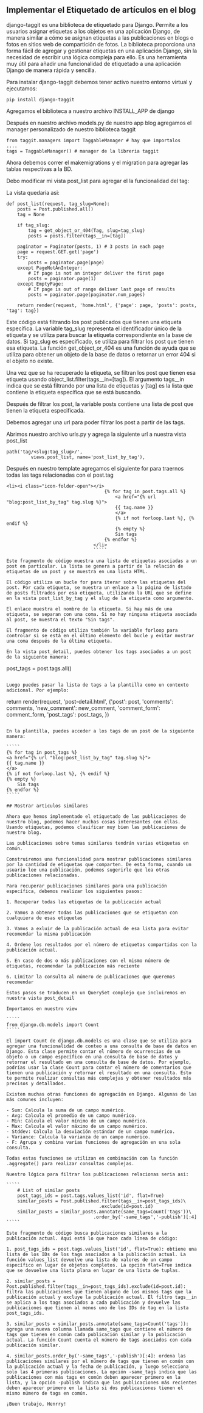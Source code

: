 ## Implementar el Etiquetado de artículos en el blog

django-taggit es una biblioteca de etiquetado para Django. Permite a los usuarios asignar etiquetas a los objetos en una aplicación Django, de manera similar a cómo se asignan etiquetas a las publicaciones en blogs o fotos en sitios web de compartición de fotos. La biblioteca proporciona una forma fácil de agregar y gestionar etiquetas en una aplicación Django, sin la necesidad de escribir una lógica compleja para ello. Es una herramienta muy útil para añadir una funcionalidad de etiquetado a una aplicación Django de manera rápida y sencilla.

Para instalar django-taggit debemos tener activo nuestro entorno virtual
y ejecutamos:

`````
pip install django-taggit
`````

Agregamos el biblioteca a nuestro archivo INSTALL_APP de django

Después en nuestro archivo models.py de nuestro app blog agregamos
el manager personalizado de nuestro biblioteca taggit

`````
from taggit.managers import TaggableManager # hay que importalos
....
tags = TaggableManager() # manager de la libreria taggit
`````

Ahora debemos correr el makemigrations y el migration para agregar
las tablas respectivas a la BD.

Debo modificar mi vista post_list para agregar el la funcionalidad del tag:

La vista quedaria asi:

`````
def post_list(request, tag_slug=None):
    posts = Post.published.all()
    tag = None

    if tag_slug:
        tag = get_object_or_404(Tag, slug=tag_slug)
        posts = posts.filter(tags__in=[tag])

    paginator = Paginator(posts, 1) # 3 posts in each page
    page = request.GET.get('page')
    try:
        posts = paginator.page(page)
    except PageNotAnInteger:
        # If page is not an integer deliver the first page
        posts = paginator.page(1)
    except EmptyPage:
        # If page is out of range deliver last page of results
        posts = paginator.page(paginator.num_pages)
    
    return render(request, 'home.html', {'page': page, 'posts': posts, 'tag': tag})
`````

Este código está filtrando los post publicados que tienen una etiqueta específica. La variable tag_slug representa el identificador único de la etiqueta y se utiliza para buscar la etiqueta correspondiente en la base de datos. Si tag_slug es especificado, se utiliza para filtrar los post que tienen esa etiqueta. La función get_object_or_404 es una función de ayuda que se utiliza para obtener un objeto de la base de datos o retornar un error 404 si el objeto no existe.

Una vez que se ha recuperado la etiqueta, se filtran los post que tienen esa etiqueta usando object_list.filter(tags__in=[tag]). El argumento tags__in indica que se está filtrando por una lista de etiquetas y [tag] es la lista que contiene la etiqueta específica que se está buscando.

Después de filtrar los post, la variable posts contiene una lista de post que tienen la etiqueta especificada.

Debemos agregar una url para poder filtrar los post a partir de las tags.

Abrimos nuestro archivo urls.py y agrega la siguiente url a nuestra vista
post_list

`````
path('tag/<slug:tag_slug>/',
         views.post_list, name='post_list_by_tag'),
`````

Después en nuestro template agregamos el siguiente for para traernos
todas las tags relacionadas con el post.tag

`````
<li><i class="icon-folder-open"></i>
                                    {% for tag in post.tags.all %}
                                        <a href="{% url "blog:post_list_by_tag" tag.slug %}">
                                        {{ tag.name }}
                                        </a>
                                        {% if not forloop.last %}, {% endif %}
                                        {% empty %}
                                        Sin tags
                                    {% endfor %}
                                </li>
                                `````

Este fragmento de código muestra una lista de etiquetas asociadas a un post en particular. La lista se genera a partir de la relación de etiquetas de un post y se muestra en una lista HTML.

El código utiliza un bucle for para iterar sobre las etiquetas del post. Por cada etiqueta, se muestra un enlace a la página de listado de posts filtrados por esa etiqueta, utilizando la URL que se define en la vista post_list_by_tag y el slug de la etiqueta como argumento.

El enlace muestra el nombre de la etiqueta. Si hay más de una etiqueta, se separan con una coma. Si no hay ninguna etiqueta asociada al post, se muestra el texto "Sin tags".

El fragmento de código utiliza también la variable forloop para controlar si se está en el último elemento del bucle y evitar mostrar una coma después de la última etiqueta.

En la vista post_detail, puedes obtener los tags asociados a un post de la siguiente manera:

`````
post_tags = post.tags.all()
`````

Luego puedes pasar la lista de tags a la plantilla como un contexto adicional. Por ejemplo:

`````
return render(request,
                  'post-detail.html',
                  {'post': post,
                   'comments': comments,
                    'new_comment': new_comment,
                    'comment_form': comment_form,
                    'post_tags': post_tags,
                    })
``````

En la plantilla, puedes acceder a los tags de un post de la siguiente manera:

`````
{% for tag in post_tags %}
<a href="{% url "blog:post_list_by_tag" tag.slug %}">
{{ tag.name }}
</a>
{% if not forloop.last %}, {% endif %}
{% empty %}
    Sin tags
{% endfor %}
`````

## Mostrar articulos similares

Ahora que hemos implementado el etiquetado de las publicaciones de nuestro blog, podemos hacer muchas cosas interesantes con ellas. Usando etiquetas, podemos clasificar muy bien las publicaciones de nuestro blog. 

Las publicaciones sobre temas similares tendrán varias etiquetas en común. 

Construiremos una funcionalidad para mostrar publicaciones similares por la cantidad de etiquetas que comparten. De esta forma, cuando un usuario lee una publicación, podemos sugerirle que lea otras publicaciones relacionadas. 

Para recuperar publicaciones similares para una publicación específica, debemos realizar los siguientes pasos:

1. Recuperar todas las etiquetas de la publicación actual

2. Vamos a obtener todas las publicaciones que se etiquetan con cualquiera de esas etiquetas

3. Vamos a exluir de la publicación actual de esa lista para evitar recomendar la misma publicación

4. Ordene los resultados por el número de etiquetas compartidas con la publicación actual.

5. En caso de dos o más publicaciones con el mismo número de etiquetas, recomendar la publicación más reciente

6. Limitar la consulta al número de publicaciones que queremos recomendar 

Estos pasos se traducen en un QuerySet complejo que incluiremos en nuestra vista post_detail

Importamos en nuestro view

`````
from django.db.models import Count
`````

El import Count de django.db.models es una clase que se utiliza para agregar una funcionalidad de conteo a una consulta de base de datos en Django. Esta clase permite contar el número de ocurrencias de un objeto o un campo específico en una consulta de base de datos y retornar el resultado en una consulta de base de datos. Por ejemplo, podrías usar la clase Count para contar el número de comentarios que tienen una publicación y retornar el resultado en una consulta. Esto te permite realizar consultas más complejas y obtener resultados más precisos y detallados.

Existen muchas otras funciones de agregación en Django. Algunas de las más comunes incluyen:

- Sum: Calcula la suma de un campo numérico.
- Avg: Calcula el promedio de un campo numérico.
- Min: Calcula el valor mínimo de un campo numérico.
- Max: Calcula el valor máximo de un campo numérico.
- Stddev: Calcula la desviación estándar de un campo numérico.
- Variance: Calcula la varianza de un campo numérico.
- F: Agrupa y combina varias funciones de agregación en una sola consulta.

Todas estas funciones se utilizan en combinación con la función .aggregate() para realizar consultas complejas.

Nuestro lógica para filtrar los publicaciones relacionas seria asi:

`````
    # List of similar posts
    post_tags_ids = post.tags.values_list('id', flat=True)
    similar_posts = Post.published.filter(tags__in=post_tags_ids)\
                                  .exclude(id=post.id)
    similar_posts = similar_posts.annotate(same_tags=Count('tags'))\
                                .order_by('-same_tags','-publish')[:4]
`````

Este fragmento de código busca publicaciones similares a la publicación actual. Aquí está lo que hace cada línea de código:

1. post_tags_ids = post.tags.values_list('id', flat=True): obtiene una lista de los IDs de los tags asociados a la publicación actual. La función values_list devuelve una lista de valores de un campo específico en lugar de objetos completos. La opción flat=True indica que se devuelve una lista plana en lugar de una lista de tuplas.

2. similar_posts = Post.published.filter(tags__in=post_tags_ids).exclude(id=post.id): filtra las publicaciones que tienen alguno de los mismos tags que la publicación actual y excluye la publicación actual. El filtro tags__in se aplica a los tags asociados a cada publicación y devuelve las publicaciones que tienen al menos uno de los IDs de tag en la lista post_tags_ids.

3. similar_posts = similar_posts.annotate(same_tags=Count('tags')): agrega una nueva columna llamada same_tags que contiene el número de tags que tienen en común cada publicación similar y la publicación actual. La función Count cuenta el número de tags asociados con cada publicación similar.

4. similar_posts.order_by('-same_tags','-publish')[:4]: ordena las publicaciones similares por el número de tags que tienen en común con la publicación actual y la fecha de publicación, y luego selecciona solo las 4 primeras publicaciones. La opción -same_tags indica que las publicaciones con más tags en común deben aparecer primero en la lista, y la opción -publish indica que las publicaciones más recientes deben aparecer primero en la lista si dos publicaciones tienen el mismo número de tags en común.

¡Buen trabajo, Henrry!